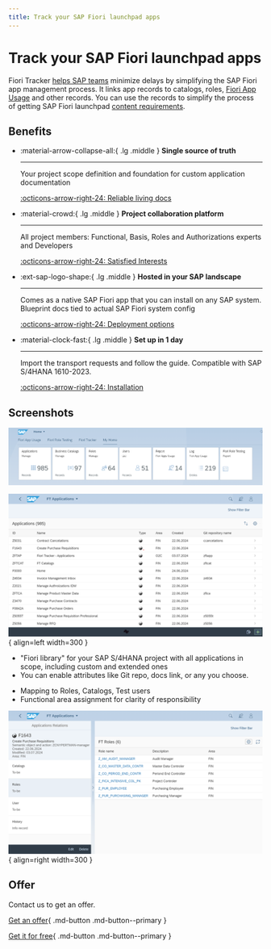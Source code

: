 ```yaml
---
title: Track your SAP Fiori launchpad apps
---
```


# Track your SAP Fiori launchpad apps

Fiori Tracker [helps SAP teams](satisfied-interests-and-roles.md) minimize delays by simplifying the SAP Fiori app management process. It links app records to catalogs, roles, [Fiori App Usage](fa/FPS01/main.md) and other records. You can use the records to simplify the process of getting SAP Fiori launchpad [content requirements](usecases/posts/requirements-gathering.md). 

## Benefits

<div class="grid cards" markdown>

-   :material-arrow-collapse-all:{ .lg .middle } __Single source of truth__

    ---

    Your project scope definition and foundation for custom application documentation
    
    [:octicons-arrow-right-24: Reliable living docs](usecases/posts/requirements-gathering.md)

-   :material-crowd:{ .lg .middle } __Project collaboration platform__

    ---

    All project members: Functional, Basis, Roles and Authorizations experts and Developers

    [:octicons-arrow-right-24: Satisfied Interests](satisfied-interests-and-roles.md)

-   :ext-sap-logo-shape:{ .lg .middle } __Hosted in your SAP landscape__

    ---

    Comes as a native SAP Fiori app that you can install on any SAP system. Blueprint docs tied to actual SAP Fiori system config

    [:octicons-arrow-right-24: Deployment options](inst/dep.md)

-   :material-clock-fast:{ .lg .middle } __Set up in 1 day__

    ---

    Import the transport requests and follow the guide. Compatible with SAP S/4HANA 1610-2023.

    [:octicons-arrow-right-24: Installation](inst.md)

</div>

## Screenshots 

[![Fiori Tracker Tiles](res/ss00.png)](res/ss00.png)

<div class="grid" markdown>

[![Application list](res/ss01.png)](res/ss01.png){ align=left width=300 } 
    
- "Fiori library" for your SAP S/4HANA project with all applications in scope, including custom and extended ones
- You can enable attributes like Git repo, docs link, or any you choose.

</div>

<div class="grid" markdown>

- Mapping to Roles, Catalogs, Test users
- Functional area assignment for clarity of responsibility

[![Application detail screen](res/ss02.png)](res/ss02.png){ align=right width=300 } 
    

</div>

## Offer

Contact us to get an offer.

[Get an offer](contact.md){ .md-button .md-button--primary }

[Get it for free](contact.md?free=true){ .md-button .md-button--primary }


